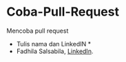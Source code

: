 # Coba-Pull-Request
Mencoba pull request

* Tulis nama dan LinkedIN *
* Fadhila Salsabila, [LinkedIn](https://www.linkedin.com/in/fadhilasalsabila/).
